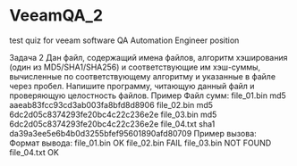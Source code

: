 # VeeamQA_2
test quiz for veeam software QA Automation Engineer position

Задача 2
Дан файл, содержащий имена файлов, алгоритм хэширования (один из MD5/SHA1/SHA256) и соответствующие им хэш-суммы, вычисленные по соответствующему алгоритму и указанные в файле через пробел. Напишите программу, читающую данный файл и проверяющую целостность файлов.
Пример
Файл сумм:
file_01.bin md5 aaeab83fcc93cd3ab003fa8bfd8d8906
file_02.bin md5 6dc2d05c8374293fe20bc4c22c236e2e
file_03.bin md5 6dc2d05c8374293fe20bc4c22c236e2e
file_04.txt sha1 da39a3ee5e6b4b0d3255bfef95601890afd80709
Пример вызова:  
<your program> <path to the input file> <path to the directory containing the files to check>
Формат вывода:
file_01.bin OK
file_02.bin FAIL
file_03.bin NOT FOUND
file_04.txt OK
